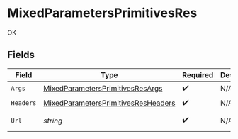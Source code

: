 # MixedParametersPrimitivesRes

OK


## Fields

| Field                                                                                                 | Type                                                                                                  | Required                                                                                              | Description                                                                                           | Example                                                                                               |
| ----------------------------------------------------------------------------------------------------- | ----------------------------------------------------------------------------------------------------- | ----------------------------------------------------------------------------------------------------- | ----------------------------------------------------------------------------------------------------- | ----------------------------------------------------------------------------------------------------- |
| `Args`                                                                                                | [MixedParametersPrimitivesResArgs](../../models/operations/MixedParametersPrimitivesResArgs.md)       | :heavy_check_mark:                                                                                    | N/A                                                                                                   |                                                                                                       |
| `Headers`                                                                                             | [MixedParametersPrimitivesResHeaders](../../models/operations/MixedParametersPrimitivesResHeaders.md) | :heavy_check_mark:                                                                                    | N/A                                                                                                   |                                                                                                       |
| `Url`                                                                                                 | *string*                                                                                              | :heavy_check_mark:                                                                                    | N/A                                                                                                   | http://localhost:35123/anything/mixedParams/path/pathValue?queryStringParam=queryValue                |